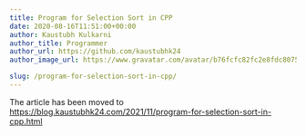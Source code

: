 ```yaml
---
title: Program for Selection Sort in CPP
date: 2020-08-16T11:51:00+00:00
author: Kaustubh Kulkarni
author_title: Programmer
author_url: https://github.com/kaustubhk24
author_image_url: https://www.gravatar.com/avatar/b76fcfc82fc2e8fdc8075636f1735f61?s=200

slug: /program-for-selection-sort-in-cpp/
---
```

The article has been moved to https://blog.kaustubhk24.com/2021/11/program-for-selection-sort-in-cpp.html
